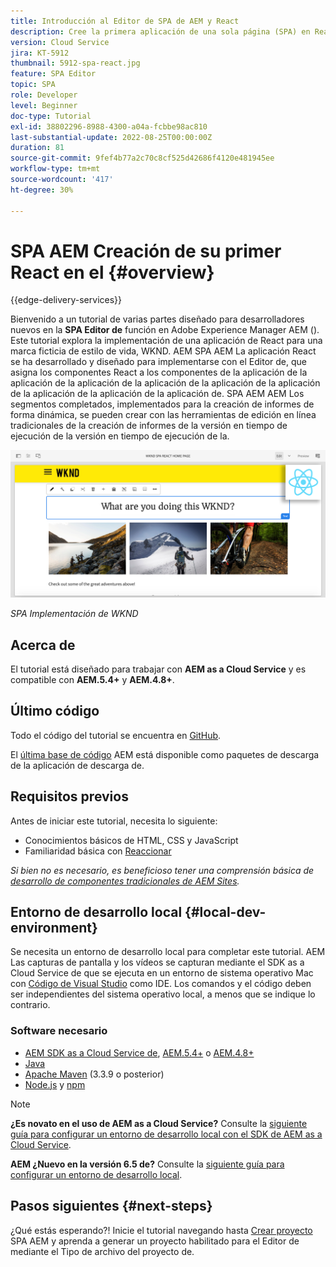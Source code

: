 ```yaml
---
title: Introducción al Editor de SPA de AEM y React
description: Cree la primera aplicación de una sola página (SPA) en React que se pueda editar en Adobe Experience Manager AEM con la SPA de WKND. Aprenda a crear una SPA con el marco de trabajo de React JS con AEM SPA Editor. Este tutorial en varias partes explica la implementación de una aplicación de React para una marca ficticia de estilo de vida, WKND. El tutorial cubre la creación de extremo a extremo del SPA y la integración con AEM.
version: Cloud Service
jira: KT-5912
thumbnail: 5912-spa-react.jpg
feature: SPA Editor
topic: SPA
role: Developer
level: Beginner
doc-type: Tutorial
exl-id: 38802296-8988-4300-a04a-fcbbe98ac810
last-substantial-update: 2022-08-25T00:00:00Z
duration: 81
source-git-commit: 9fef4b77a2c70c8cf525d42686f4120e481945ee
workflow-type: tm+mt
source-wordcount: '417'
ht-degree: 30%

---
```


# SPA AEM Creación de su primer React en el {#overview}

{{edge-delivery-services}}

Bienvenido a un tutorial de varias partes diseñado para desarrolladores nuevos en la **SPA Editor de** función en Adobe Experience Manager AEM (). Este tutorial explora la implementación de una aplicación de React para una marca ficticia de estilo de vida, WKND. AEM SPA AEM La aplicación React se ha desarrollado y diseñado para implementarse con el Editor de, que asigna los componentes React a los componentes de la aplicación de la aplicación de la aplicación de la aplicación de la aplicación de la aplicación de la aplicación de la aplicación de la aplicación de. SPA AEM AEM Los segmentos completados, implementados para la creación de informes de forma dinámica, se pueden crear con las herramientas de edición en línea tradicionales de la creación de informes de la versión en tiempo de ejecución de la versión en tiempo de ejecución de la.

![SPA Implementación final de](assets/wknd-spa-implementation.png)

*SPA Implementación de WKND*

## Acerca de

El tutorial está diseñado para trabajar con **AEM as a Cloud Service** y es compatible con **AEM.5.4+** y **AEM.4.8+**.

## Último código

Todo el código del tutorial se encuentra en [GitHub](https://github.com/adobe/aem-guides-wknd-spa).

El [última base de código](https://github.com/adobe/aem-guides-wknd-spa/releases) AEM está disponible como paquetes de descarga de la aplicación de descarga de.

## Requisitos previos

Antes de iniciar este tutorial, necesita lo siguiente:

* Conocimientos básicos de HTML, CSS y JavaScript
* Familiaridad básica con [Reaccionar](https://reactjs.org/tutorial/tutorial.html)

*Si bien no es necesario, es beneficioso tener una comprensión básica de [desarrollo de componentes tradicionales de AEM Sites](https://experienceleague.adobe.com/docs/experience-manager-learn/getting-started-wknd-tutorial-develop/overview.html?lang=es).*

## Entorno de desarrollo local {#local-dev-environment}

Se necesita un entorno de desarrollo local para completar este tutorial. AEM Las capturas de pantalla y los vídeos se capturan mediante el SDK as a Cloud Service de que se ejecuta en un entorno de sistema operativo Mac con [Código de Visual Studio](https://code.visualstudio.com/) como IDE. Los comandos y el código deben ser independientes del sistema operativo local, a menos que se indique lo contrario.

### Software necesario

* [AEM SDK as a Cloud Service de](https://experienceleague.adobe.com/docs/experience-manager-learn/cloud-service/local-development-environment-set-up/aem-runtime.html), [AEM.5.4+](https://experienceleague.adobe.com/docs/experience-manager-release-information/aem-release-updates/aem-releases-updates.html?lang=en#aem-65) o [AEM.4.8+](https://experienceleague.adobe.com/docs/experience-manager-release-information/aem-release-updates/aem-releases-updates.html?lang=en#aem-64)
* [Java](https://downloads.experiencecloud.adobe.com/content/software-distribution/en/general.html)
* [Apache Maven](https://maven.apache.org/) (3.3.9 o posterior)
* [Node.js](https://nodejs.org/en/) y [npm](https://www.npmjs.com/)

>[!NOTE]
>
> **¿Es novato en el uso de AEM as a Cloud Service?** Consulte la [siguiente guía para configurar un entorno de desarrollo local con el SDK de AEM as a Cloud Service](https://experienceleague.adobe.com/docs/experience-manager-learn/cloud-service/local-development-environment-set-up/overview.html?lang=es).
>
> **AEM ¿Nuevo en la versión 6.5 de?** Consulte la [siguiente guía para configurar un entorno de desarrollo local](https://experienceleague.adobe.com/docs/experience-manager-learn/foundation/development/set-up-a-local-aem-development-environment.html?lang=es).

## Pasos siguientes {#next-steps}

¿Qué estás esperando?! Inicie el tutorial navegando hasta [Crear proyecto](create-project.md) SPA AEM y aprenda a generar un proyecto habilitado para el Editor de mediante el Tipo de archivo del proyecto de.
